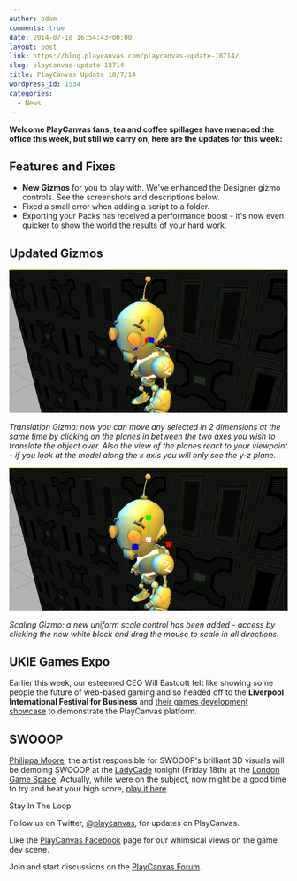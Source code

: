 ```yaml
---
author: adam
comments: true
date: 2014-07-18 16:54:43+00:00
layout: post
link: https://blog.playcanvas.com/playcanvas-update-18714/
slug: playcanvas-update-18714
title: PlayCanvas Update 18/7/14
wordpress_id: 1534
categories:
  - News
---
```


**Welcome PlayCanvas fans, tea and coffee spillages have menaced the office this week, but still we carry on, here are the updates for this week:**

## Features and Fixes

- **New Gizmos** for you to play with. We've enhanced the Designer gizmo controls. See the screenshots and descriptions below.
- Fixed a small error when adding a script to a folder.
- Exporting your Packs has received a performance boost - it's now even quicker to show the world the results of your hard work.

## Updated Gizmos

[![Blog_gizmo1](/assets/media/Blog_gizmo12.png)](/assets/media/Blog_gizmo12.png)

_Translation Gizmo: now you can move any selected in 2 dimensions at the same time by clicking on the planes in between the two axes you wish to translate the object over. Also the view of the planes react to your viewpoint - if you look at the model along the x axis you will only see the y-z plane._

[![Blog_gizmo3 scale](/assets/media/Blog_gizmo3-scale1.png)](/assets/media/Blog_gizmo3-scale1.png)

_Scaling Gizmo: a new uniform scale control has been added - access by clicking the new white block and drag the mouse to scale in all directions._

## UKIE Games Expo 

Earlier this week, our esteemed CEO Will Eastcott felt like showing some people the future of web-based gaming and so headed off to the **Liverpool International Festival for Business** and [their games development showcase](https://www.events.ukti.gov.uk/creative-business-breakfast-and-uk-games-industry-showcase--ifb) to demonstrate the PlayCanvas platform.

## SWOOOP

[Philippa Moore](http://philippamoore.com/), the artist responsible for SWOOOP's brilliant 3D visuals will be demoing SWOOOP at the [LadyCade](http://www.ladycade.org/) tonight (Friday 18th) at the [London Game Space](http://londongamespace.org/). Actually, while were on the subject, now might be a good time to try and beat your high score, [play it here](http://apps.playcanvas.com/playcanvas/swooop/swooop).

Stay In The Loop

Follow us on Twitter, [@playcanvas](https://twitter.com/playcanvas), for updates on PlayCanvas.

Like the [PlayCanvas Facebook](https://facebook.com/playcanvas) page for our whimsical views on the game dev scene.

Join and start discussions on the [PlayCanvas Forum](https://forum.playcanvas.com/).
